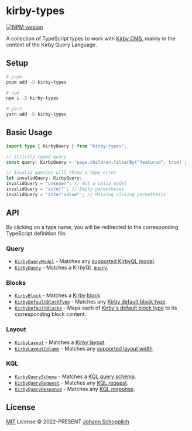 # kirby-types

[![NPM version](https://img.shields.io/npm/v/kirby-types?color=a1b858&label=)](https://www.npmjs.com/package/kirby-types)

A collection of TypeScript types to work with [Kirby CMS](https://getkirby.com), mainly in the context of the Kirby Query Language.

## Setup

```bash
# pnpm
pnpm add -D kirby-types

# npm
npm i -D kirby-types

# yarn
yarn add -D kirby-types
```

## Basic Usage

```ts
import type { KirbyQuery } from "kirby-types";

// Strictly typed query
const query: KirbyQuery = 'page.children.filterBy("featured", true)';

// Invalid queries will throw a type error
let invalidQuery: KirbyQuery;
invalidQuery = "unknown"; // Not a valid model
invalidQuery = 'site("'; // Empty parentheses
invalidQuery = 'site("value"'; // Missing closing parenthesis
```

## API

By clicking on a type name, you will be redirected to the corresponding TypeScript definition file.

### Query

- [`KirbyQueryModel`](./src/query.d.ts) - Matches any [supported KirbyQL model](https://github.com/getkirby/kql/blob/66abd20093e5656b0f7e6f51ee04f630ab38f2a3/src/Kql/Kql.php#L73).
- [`KirbyQuery`](./src/query.d.ts) - Matches a KirbyQL [`query`](https://getkirby.com/docs/guide/blueprints/query-language).

### Blocks

- [`KirbyBlock`](./src/blocks.d.ts) - Matches a [Kirby block](https://getkirby.com/docs/guide/page-builder).
- [`KirbyDefaultBlockType`](./src/blocks.d.ts) - Matches any [Kirby default block type](https://getkirby.com/docs/reference/panel/blocks).
- [`KirbyDefaultBlocks`](./src/blocks.d.ts) - Maps each of [Kirby's default block type](https://getkirby.com/docs/reference/panel/blocks) to its corresponding block content.

### Layout

- [`KirbyLayout`](./src/layout.d.ts) - Matches a [Kirby layout](https://getkirby.com/docs/reference/panel/fields/layout).
- [`KirbyLayoutColumn`](./src/layout.d.ts) - Matches any [supported layout width](https://getkirby.com/docs/reference/panel/fields/layout#defining-your-own-layouts__available-widths).

### KQL

- [`KirbyQuerySchema`](./src/kql.d.ts) - Matches a [KQL query schema](https://github.com/getkirby/kql).
- [`KirbyQueryRequest`](./src/kql.d.ts) - Matches any [KQL request](https://github.com/getkirby/kql).
- [`KirbyQueryResponse`](./src/kql.d.ts) - Matches any [KQL response](https://github.com/getkirby/kql).

## License

[MIT](./LICENSE) License © 2022-PRESENT [Johann Schopplich](https://github.com/johannschopplich)

